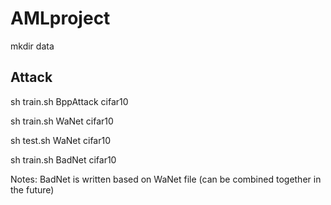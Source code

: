 # AMLproject


mkdir data



## Attack

sh train.sh BppAttack cifar10

sh train.sh WaNet cifar10

sh test.sh WaNet cifar10

sh train.sh BadNet cifar10

Notes: BadNet is written based on WaNet file (can be combined together in the future)
